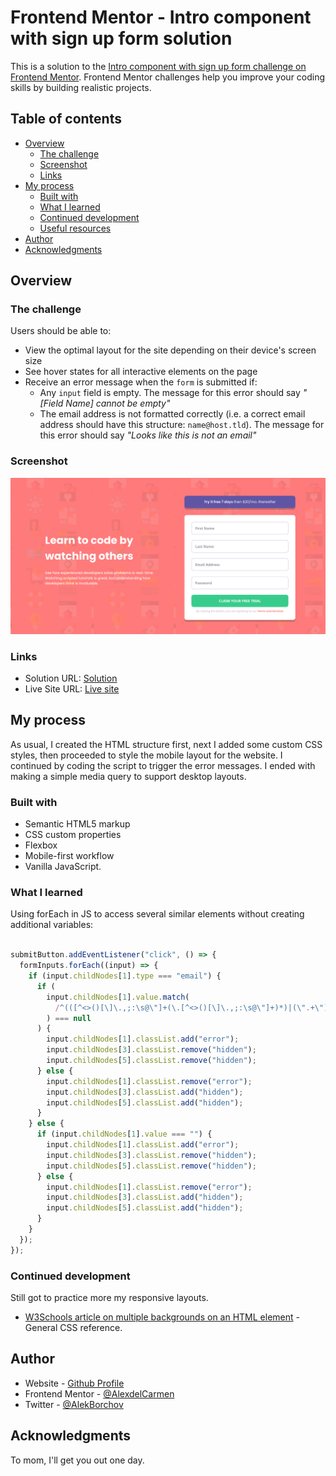 # Frontend Mentor - Intro component with sign up form solution

This is a solution to the [Intro component with sign up form challenge on Frontend Mentor](https://www.frontendmentor.io/challenges/intro-component-with-signup-form-5cf91bd49edda32581d28fd1). Frontend Mentor challenges help you improve your coding skills by building realistic projects. 

## Table of contents

- [Overview](#overview)
  - [The challenge](#the-challenge)
  - [Screenshot](#screenshot)
  - [Links](#links)
- [My process](#my-process)
  - [Built with](#built-with)
  - [What I learned](#what-i-learned)
  - [Continued development](#continued-development)
  - [Useful resources](#useful-resources)
- [Author](#author)
- [Acknowledgments](#acknowledgments)

## Overview

### The challenge

Users should be able to:

- View the optimal layout for the site depending on their device's screen size
- See hover states for all interactive elements on the page
- Receive an error message when the `form` is submitted if:
  - Any `input` field is empty. The message for this error should say *"[Field Name] cannot be empty"*
  - The email address is not formatted correctly (i.e. a correct email address should have this structure: `name@host.tld`). The message for this error should say *"Looks like this is not an email"*

### Screenshot

![](./images/screenshot.png)

### Links

- Solution URL: [Solution](https://github.com/AlexdelCarmen/intro-component-with-signup-form)
- Live Site URL: [Live site](https://alexdelcarmen.github.io/intro-component-with-signup-form/)

## My process

As usual, I created the HTML structure first, next I added some custom CSS styles, then proceeded to style the mobile layout for the website. I continued by coding the script to trigger the error messages. I ended with making a simple media query to support desktop layouts.  
### Built with

- Semantic HTML5 markup
- CSS custom properties
- Flexbox
- Mobile-first workflow
- Vanilla JavaScript.

### What I learned

Using forEach in JS to access several similar elements without creating additional variables:

```js

submitButton.addEventListener("click", () => {
  formInputs.forEach((input) => {
    if (input.childNodes[1].type === "email") {
      if (
        input.childNodes[1].value.match(
          /^(([^<>()[\]\.,;:\s@\"]+(\.[^<>()[\]\.,;:\s@\"]+)*)|(\".+\"))@(([^<>()[\]\.,;:\s@\"]+\.)+[^<>()[\]\.,;:\s@\"]{2,})$/i
        ) === null
      ) {
        input.childNodes[1].classList.add("error");
        input.childNodes[3].classList.remove("hidden");
        input.childNodes[5].classList.remove("hidden");
      } else {
        input.childNodes[1].classList.remove("error");
        input.childNodes[3].classList.add("hidden");
        input.childNodes[5].classList.add("hidden");
      }
    } else {
      if (input.childNodes[1].value === "") {
        input.childNodes[1].classList.add("error");
        input.childNodes[3].classList.remove("hidden");
        input.childNodes[5].classList.remove("hidden");
      } else {
        input.childNodes[1].classList.remove("error");
        input.childNodes[3].classList.add("hidden");
        input.childNodes[5].classList.add("hidden");
      }
    }
  });
});


```

### Continued development

Still got to practice more my responsive layouts.  

- [W3Schools article on multiple backgrounds on an HTML element](https://www.w3schools.com/css/) - General CSS reference.


## Author

- Website - [Github Profile](https://github.com/AlexdelCarmen)
- Frontend Mentor - [@AlexdelCarmen](https://www.frontendmentor.io/profile/AlexdelCarmen)
- Twitter - [@AlekBorchov](https://twitter.com/AlekBorchov)

## Acknowledgments

To mom, I'll get you out one day.  
